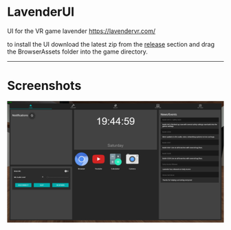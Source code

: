 # LavenderUI
UI for the VR game lavender https://lavendervr.com/

to install the UI download the latest zip from the [release](https://github.com/SupraLP/lavenderUI/releases "release") section and drag the BrowserAssets folder into the game directory.

---

# Screenshots
![screenshot](https://github.com/SupraLP/lavenderUI/blob/master/preview-pictures/pre01.png)
